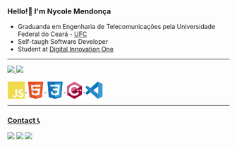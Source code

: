 ### Hello!👋 I'm Nycole Mendonça
* Graduanda em Engenharia de Telecomunicações pela Universidade Federal do Ceará - [UFC](https://www.ufc.br/)
* Self-taugh Software Developer
* Student at [Digital Innovation One](https://digitalinnovation.one/)
---
<div>
  <a href="https://github.com/nycolemendonca">
  <img height="150em" src="https://github-readme-stats.vercel.app/api?username=nycolemendonca&show_icons=true&theme=dracula&include_all_commits=true&count_private=true"/>
  <img height="150em" src="https://github-readme-stats.vercel.app/api/top-langs/?username=nycolemendonca&layout=compact&langs_count=7&theme=dracula"/>
</div>
<div style="display: inline_block"><br>
  <img align="center" alt="javascript" padding="10px" height="40" width="40" src="https://raw.githubusercontent.com/devicons/devicon/master/icons/javascript/javascript-plain.svg">
  <img align="center" alt="html5" padding="10px" height="40" width="40" src="https://raw.githubusercontent.com/devicons/devicon/master/icons/html5/html5-original.svg">
  <img align="center" alt="css3" padding="10px" height="40" width="40" src="https://raw.githubusercontent.com/devicons/devicon/master/icons/css3/css3-original.svg">
  <img align="center" alt="cplusplus" padding="10px" height="40" width="40" src="https://raw.githubusercontent.com/devicons/devicon/master/icons/cplusplus/cplusplus-original.svg">
  <img align="center" alt="vscode" padding="10px" height="40" width="40" src="https://raw.githubusercontent.com/devicons/devicon/master/icons/vscode/vscode-original.svg">
</div>
<hr>
<div>
  <h3>Contact 📞</h3>
 <a href = "mailto:nycolemendonca4@gmail.com"><img src="https://img.shields.io/badge/-Gmail-%23333?style=for-the-badge&logo=gmail&logoColor=white" target="_blank"></a>
 <a href="https://www.linkedin.com/in/nycole-mendonça" target="_blank"><img src="https://img.shields.io/badge/-LinkedIn-%230077B5?style=for-the-badge&logo=linkedin&logoColor=white" target="_blank"></a> 
 <a href="https://instagram.com/nycoleeee1" target="_blank"><img src="https://img.shields.io/badge/-Instagram-%23E4405F?style=for-the-badge&logo=instagram&logoColor=white" target="_blank"></a>
</div>
